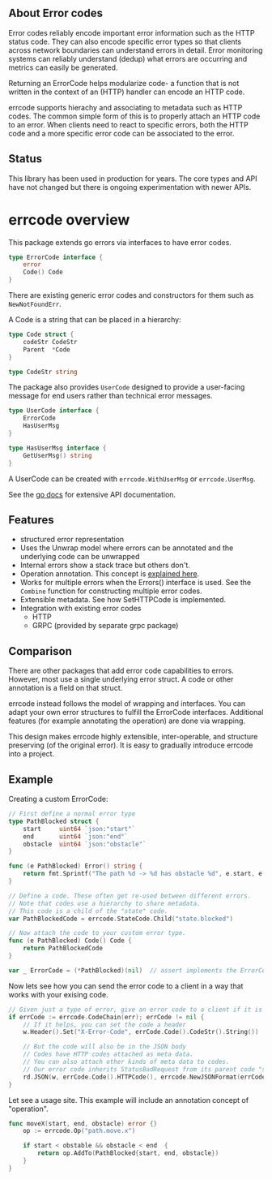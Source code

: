 ## About Error codes

Error codes reliably encode important error information such as the HTTP status code.
They can also encode specific error types so that clients across network boundaries can understand errors in detail.
Error monitoring systems can reliably understand (dedup) what errors are occurring and metrics can easily be generated.

Returning an ErrorCode helps modularize code- a function that is not written in the context of an (HTTP) handler can encode an HTTP code.

errcode supports hierachy and associating to metadata such as HTTP codes.
The common simple form of this is to properly attach an HTTP code to an error.
When clients need to react to specific errors, both the HTTP code and a more specific error code can be associated to the error.

## Status

This library has been used in production for years.
The core types and API have not changed but there is ongoing experimentation with newer APIs.

# errcode overview

This package extends go errors via interfaces to have error codes.

```go
type ErrorCode interface {
	error
	Code() Code
}
```

There are existing generic error codes and constructors for them such as `NewNotFoundErr`.

A Code is a string that can be placed in a hierarchy:

```go
type Code struct {
	codeStr CodeStr
	Parent  *Code
}

type CodeStr string
```

The package also provides `UserCode` designed to provide a user-facing message for end users
rather than technical error messages.


```go
type UserCode interface {
	ErrorCode
	HasUserMsg
}

type HasUserMsg interface {
	GetUserMsg() string
}
```

A UserCode can be created with `errcode.WithUserMsg` or `errcode.UserMsg`.

See the [go docs](https://godoc.org/github.com/gregwebs/errcode) for extensive API documentation.

## Features

* structured error representation
* Uses the Unwrap model where errors can be annotated and the underlying code can be unwrapped
* Internal errors show a stack trace but others don't.
* Operation annotation. This concept is [explained here](https://commandcenter.blogspot.com/2017/12/error-handling-in-upspin.html).
* Works for multiple errors when the Errors() interface is used. See the `Combine` function for constructing multiple error codes.
* Extensible metadata. See how SetHTTPCode is implemented.
* Integration with existing error codes
  * HTTP
  * GRPC (provided by separate grpc package)


## Comparison

There are other packages that add error code capabilities to errors.
However, most use a single underlying error struct.
A code or other annotation is a field on that struct.

errcode instead follows the model of wrapping and interfaces.
You can adapt your own error structures to fulfill the ErrorCode interfaces.
Additional features (for example annotating the operation) are done via wrapping.

This design makes errcode highly extensible, inter-operable, and structure preserving (of the original error).
It is easy to gradually introduce errcode into a project.


## Example

Creating a custom ErrorCode:

``` go
// First define a normal error type
type PathBlocked struct {
	start     uint64 `json:"start"`
	end       uint64 `json:"end"`
	obstacle  uint64 `json:"obstacle"`
}

func (e PathBlocked) Error() string {
	return fmt.Sprintf("The path %d -> %d has obstacle %d", e.start, e.end, e.obstacle)
}

// Define a code. These often get re-used between different errors.
// Note that codes use a hierarchy to share metadata.
// This code is a child of the "state" code.
var PathBlockedCode = errcode.StateCode.Child("state.blocked")

// Now attach the code to your custom error type.
func (e PathBlocked) Code() Code {
	return PathBlockedCode
}

var _ ErrorCode = (*PathBlocked)(nil)  // assert implements the ErrorCode interface
```

Now lets see how you can send the error code to a client in a way that works with your exising code.

``` go
// Given just a type of error, give an error code to a client if it is present
if errCode := errcode.CodeChain(err); errCode != nil {
	// If it helps, you can set the code a header
	w.Header().Set("X-Error-Code", errCode.Code().CodeStr().String())

	// But the code will also be in the JSON body
	// Codes have HTTP codes attached as meta data.
	// You can also attach other kinds of meta data to codes.
	// Our error code inherits StatusBadRequest from its parent code "state"
	rd.JSON(w, errCode.Code().HTTPCode(), errcode.NewJSONFormat(errCode))
}
```

Let see a usage site. This example will include an annotation concept of "operation".

``` go
func moveX(start, end, obstacle) error {}
	op := errcode.Op("path.move.x")

	if start < obstable && obstacle < end  {
		return op.AddTo(PathBlocked{start, end, obstacle})
	}
}
```
